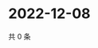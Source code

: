 # 2022-12-08

共 0 条

<!-- BEGIN WEIBO -->
<!-- 最后更新时间 Thu Dec 08 2022 18:14:59 GMT+0800 (China Standard Time) -->

<!-- END WEIBO -->
